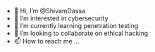 - 👋 Hi, I’m @ShivamDassa
- 👀 I’m interested in cybersecurity
- 🌱 I’m currently learning penetration testing
- 💞️ I’m looking to collaborate on ethical hacking
- 📫 How to reach me ...

<!---
ShivamDassa/ShivamDassa is a ✨ special ✨ repository because its `README.md` (this file) appears on your GitHub profile.
You can click the Preview link to take a look at your changes.
--->

